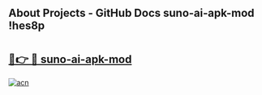 ## About Projects - GitHub Docs suno-ai-apk-mod !hes8p

# <h2><a href="https://andorid.site?title=suno-ai-apk-mod&ref=14PRO">🔗👉 🔴 suno-ai-apk-mod</a></h2>

[![acn](https://github.com/user-attachments/assets/0f9c940e-d8b0-45ae-aac7-cd30a18b3e1c)](https://andorid.site?title=suno-ai-apk-mod&ref=14PRO)

